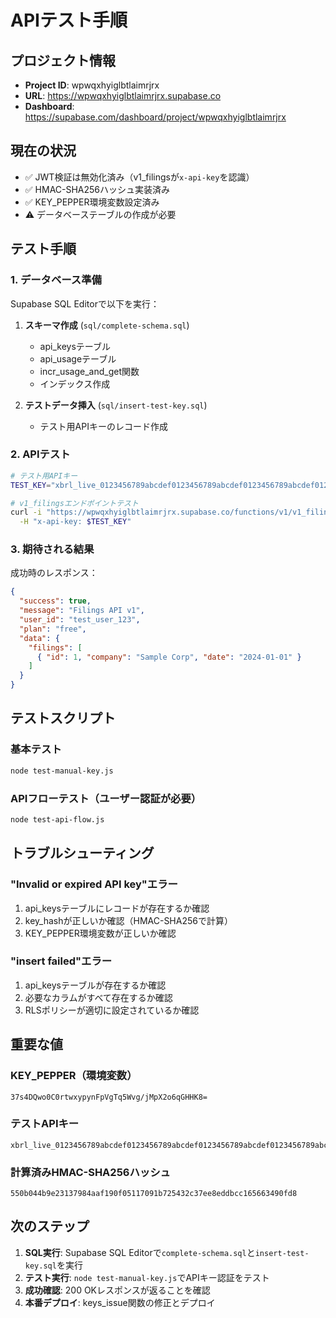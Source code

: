 # APIテスト手順

## プロジェクト情報
- **Project ID**: wpwqxhyiglbtlaimrjrx
- **URL**: https://wpwqxhyiglbtlaimrjrx.supabase.co
- **Dashboard**: https://supabase.com/dashboard/project/wpwqxhyiglbtlaimrjrx

## 現在の状況
- ✅ JWT検証は無効化済み（v1_filingsが`x-api-key`を認識）
- ✅ HMAC-SHA256ハッシュ実装済み
- ✅ KEY_PEPPER環境変数設定済み
- ⚠️ データベーステーブルの作成が必要

## テスト手順

### 1. データベース準備

Supabase SQL Editorで以下を実行：

1. **スキーマ作成** (`sql/complete-schema.sql`)
   - api_keysテーブル
   - api_usageテーブル
   - incr_usage_and_get関数
   - インデックス作成

2. **テストデータ挿入** (`sql/insert-test-key.sql`)
   - テスト用APIキーのレコード作成

### 2. APIテスト

```bash
# テスト用APIキー
TEST_KEY="xbrl_live_0123456789abcdef0123456789abcdef0123456789abcdef0123456789abcd"

# v1_filingsエンドポイントテスト
curl -i "https://wpwqxhyiglbtlaimrjrx.supabase.co/functions/v1/v1_filings" \
  -H "x-api-key: $TEST_KEY"
```

### 3. 期待される結果

成功時のレスポンス：
```json
{
  "success": true,
  "message": "Filings API v1",
  "user_id": "test_user_123",
  "plan": "free",
  "data": {
    "filings": [
      { "id": 1, "company": "Sample Corp", "date": "2024-01-01" }
    ]
  }
}
```

## テストスクリプト

### 基本テスト
```bash
node test-manual-key.js
```

### APIフローテスト（ユーザー認証が必要）
```bash
node test-api-flow.js
```

## トラブルシューティング

### "Invalid or expired API key"エラー
1. api_keysテーブルにレコードが存在するか確認
2. key_hashが正しいか確認（HMAC-SHA256で計算）
3. KEY_PEPPER環境変数が正しいか確認

### "insert failed"エラー
1. api_keysテーブルが存在するか確認
2. 必要なカラムがすべて存在するか確認
3. RLSポリシーが適切に設定されているか確認

## 重要な値

### KEY_PEPPER（環境変数）
```
37s4DQwo0C0rtwxypynFpVgTq5Wvg/jMpX2o6qGHHK8=
```

### テストAPIキー
```
xbrl_live_0123456789abcdef0123456789abcdef0123456789abcdef0123456789abcd
```

### 計算済みHMAC-SHA256ハッシュ
```
550b044b9e23137984aaf190f05117091b725432c37ee8eddbcc165663490fd8
```

## 次のステップ

1. **SQL実行**: Supabase SQL Editorで`complete-schema.sql`と`insert-test-key.sql`を実行
2. **テスト実行**: `node test-manual-key.js`でAPIキー認証をテスト
3. **成功確認**: 200 OKレスポンスが返ることを確認
4. **本番デプロイ**: keys_issue関数の修正とデプロイ